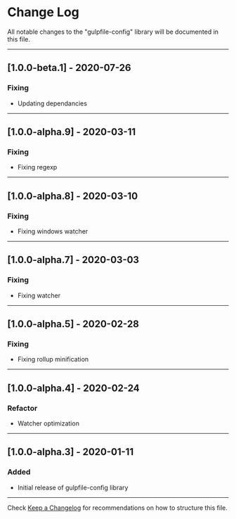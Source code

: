 # Change Log
All notable changes to the "gulpfile-config" library will be documented in this file.

---

## [1.0.0-beta.1] - 2020-07-26
### Fixing
- Updating dependancies

---

## [1.0.0-alpha.9] - 2020-03-11
### Fixing
- Fixing regexp

---

## [1.0.0-alpha.8] - 2020-03-10
### Fixing
- Fixing windows watcher

---

## [1.0.0-alpha.7] - 2020-03-03
### Fixing
- Fixing watcher

---

## [1.0.0-alpha.5] - 2020-02-28
### Fixing
- Fixing rollup minification

---

## [1.0.0-alpha.4] - 2020-02-24
### Refactor
- Watcher optimization

---

## [1.0.0-alpha.3] - 2020-01-11
### Added
- Initial release of gulpfile-config library

---

Check [Keep a Changelog](http://keepachangelog.com/) for recommendations on how to structure this file.
